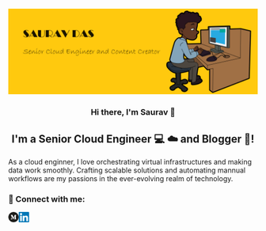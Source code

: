 <p align="center">
  <img src="https://raw.githubusercontent.com/saurav97sd/saurav97sd/main/PNGProfile.png" alt="banner that says Saurav Das - Senior Cloud Engineer and Content Creator">
</p>

<h3 align="center">
Hi there, I'm Saurav 👋
</h3>

<h2 align="center">
I'm a Senior Cloud Engineer 💻 ☁️ and Blogger 📑!
</h2> 


As a cloud enginner, I love orchestrating virtual infrastructures and making data work smoothly. Crafting scalable solutions and automating mannual workflows are my passions in the ever-evolving realm of technology.


### 🤝 Connect with me:
<a href="https://www.linkedin.com/in/saurav-das-devops-eng/"><img src="https://raw.githubusercontent.com/saurav97sd/saurav97sd/main/Images/linkedin.svg" alt="Saurav Das | LinkedIn" width="21px"/></a>
<a href="https://medium.com/@sauravdas969.sd"><img align="left" src="https://raw.githubusercontent.com/saurav97sd/saurav97sd/main/Images/medium-2177.svg" alt="Saurav Das | Medium" width="21px"/></a>
</br>


<!--
**saurav97sd/saurav97sd** is a ✨ _special_ ✨ repository because its `README.md` (this file) appears on your GitHub profile.

Here are some ideas to get you started:

- 🔭 I’m currently working on ...
- 🌱 I’m currently learning ...
- 👯 I’m looking to collaborate on ...
- 🤔 I’m looking for help with ...
- 💬 Ask me about ...
- 📫 How to reach me: ...
- 😄 Pronouns: ...
- ⚡ Fun fact: ...
-->
